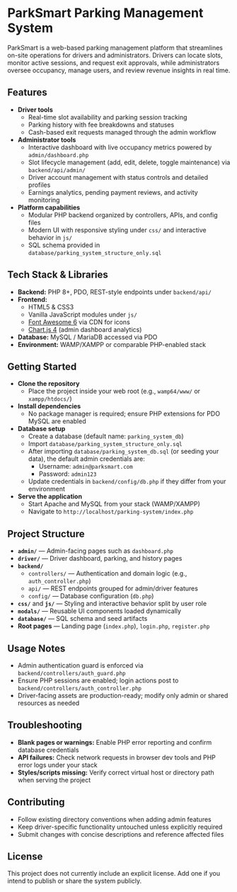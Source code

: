 # ParkSmart Parking Management System

ParkSmart is a web-based parking management platform that streamlines on-site operations for drivers and administrators. Drivers can locate slots, monitor active sessions, and request exit approvals, while administrators oversee occupancy, manage users, and review revenue insights in real time.

## Features
- **Driver tools**
  - Real-time slot availability and parking session tracking
  - Parking history with fee breakdowns and statuses
  - Cash-based exit requests managed through the admin workflow
- **Administrator tools**
  - Interactive dashboard with live occupancy metrics powered by `admin/dashboard.php`
  - Slot lifecycle management (add, edit, delete, toggle maintenance) via `backend/api/admin/`
  - Driver account management with status controls and detailed profiles
  - Earnings analytics, pending payment reviews, and activity monitoring
- **Platform capabilities**
  - Modular PHP backend organized by controllers, APIs, and config files
  - Modern UI with responsive styling under `css/` and interactive behavior in `js/`
  - SQL schema provided in `database/parking_system_structure_only.sql`

## Tech Stack & Libraries
- **Backend:** PHP 8+, PDO, REST-style endpoints under `backend/api/`
- **Frontend:**
  - HTML5 & CSS3
  - Vanilla JavaScript modules under `js/`
  - [Font Awesome 6](https://cdnjs.com/libraries/font-awesome) via CDN for icons
  - [Chart.js 4](https://www.jsdelivr.com/package/npm/chart.js) (admin dashboard analytics)
- **Database:** MySQL / MariaDB accessed via PDO
- **Environment:** WAMP/XAMPP or comparable PHP-enabled stack

## Getting Started
- **Clone the repository**
  - Place the project inside your web root (e.g., `wamp64/www/` or `xampp/htdocs/`)
- **Install dependencies**
  - No package manager is required; ensure PHP extensions for PDO MySQL are enabled
- **Database setup**
  - Create a database (default name: `parking_system_db`)
  - Import `database/parking_system_structure_only.sql`
  - After importing `database/parking_system_db.sql` (or seeding your data), the default admin credentials are:
    - Username: `admin@parksmart.com`
    - Password: `admin123`
  - Update credentials in `backend/config/db.php` if they differ from your environment
- **Serve the application**
  - Start Apache and MySQL from your stack (WAMP/XAMPP)
  - Navigate to `http://localhost/parking-system/index.php`

## Project Structure
- **`admin/`** — Admin-facing pages such as `dashboard.php`
- **`driver/`** — Driver dashboard, parking, and history pages
- **`backend/`**
  - `controllers/` — Authentication and domain logic (e.g., `auth_controller.php`)
  - `api/` — REST endpoints grouped for admin/driver features
  - `config/` — Database configuration (`db.php`)
- **`css/`** and **`js/`** — Styling and interactive behavior split by user role
- **`modals/`** — Reusable UI components loaded dynamically
- **`database/`** — SQL schema and seed artifacts
- **Root pages** — Landing page (`index.php`), `login.php`, `register.php`

## Usage Notes
- Admin authentication guard is enforced via `backend/controllers/auth_guard.php`
- Ensure PHP sessions are enabled; login actions post to `backend/controllers/auth_controller.php`
- Driver-facing assets are production-ready; modify only admin or shared resources as needed

## Troubleshooting
- **Blank pages or warnings:** Enable PHP error reporting and confirm database credentials
- **API failures:** Check network requests in browser dev tools and PHP error logs under your stack
- **Styles/scripts missing:** Verify correct virtual host or directory path when serving the project

## Contributing
- Follow existing directory conventions when adding admin features
- Keep driver-specific functionality untouched unless explicitly required
- Submit changes with concise descriptions and reference affected files

## License
This project does not currently include an explicit license. Add one if you intend to publish or share the system publicly.

